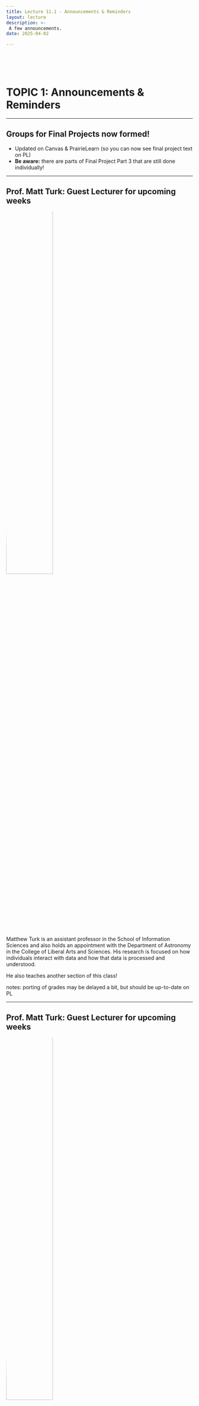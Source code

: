 ```yaml
---
title: Lecture 11.1 - Announcements & Reminders
layout: lecture
description: >-
 A few announcements.
date: 2025-04-02

---
```


<br />
<br />
<br />

# TOPIC 1: Announcements & Reminders

---

## Groups for Final Projects now formed!

* Updated on Canvas & PrairieLearn (so you can now see final project text on PL)
* **Be aware:** there are parts of Final Project Part 3 that are still done individually!

---

<style>
  img {
  border-radius: 50%;
}
</style>

## Prof. Matt Turk: Guest Lecturer for upcoming weeks

<div class="left">
  <img src="https://ischool.illinois.edu/sites/default/files/styles/large_square/public/images/Turk-sq.jpg?itok=rejcEQau" width="50%">
</div>

<div float="right" text-align='left'>
Matthew Turk is an assistant professor in the School of Information Sciences and also holds an appointment with the Department of Astronomy in the College of Liberal Arts and Sciences. His research is focused on how individuals interact with data and how that data is processed and understood.

He also teaches another section of this class!
</div>

notes:
porting of grades may be delayed a bit, but should be up-to-date on PL

---

<style>
  img {
  border-radius: 50%;
}
</style>

## Prof. Matt Turk: Guest Lecturer for upcoming weeks

<div class="left">
  <img src="https://ischool.illinois.edu/sites/default/files/styles/large_square/public/images/Turk-sq.jpg?itok=rejcEQau" width="50%">
</div>

<div float="right" text-align='left'>
Matthew Turk is an assistant professor in the School of Information Sciences and also holds an appointment with the Department of Astronomy in the College of Liberal Arts and Sciences. His research is focused on how individuals interact with data and how that data is processed and understood.

He also teaches another section of this class!
</div>

* My office hours are canceled, his will be by appointment
* Slack is still the quickest way to get answers! (feel free to `@` Prof. Turk and/or the TA)

notes:
porting of grades may be delayed a bit, but should be up-to-date on PL

---

## Where things are stored for prep/in class

notes:
this will be a little different for Jekyll and streamlit stuffs!

**point out that there are now folders with files on the webpage**

---

## Homework 5 & 6 text have been slightly updated

notes:

These assignments used to be flipped, so they have been updated a bit -- if you started these assignments early, make sure you double check your submission meets these requirements!

**point this out!**
